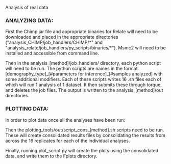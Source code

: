 Analysis of real data

### ANALYZING DATA:

First the Chimp.jar file and appropriate binaries for Relate will need to be downloaded and placed in the appropriate directories ("analysis_CHIMP/job_handlers/CHIMP/\*" and "analysis_relate/job_handlers/py_scripts/binaries/\*"). Msmc2 will need to be installed and accessible from command line. 

Then in the analysis_[method]/job_handlers/ directory, each python script will need to be run. The python scripts are names in the format [demography_type]\_[#parameters for inference]\_[#samples analyzed] with some additional modifiers. Each of these scripts writes 16 .sh files each of which will run 1 analysis of 1 dataset. It then submits these through torque, and deletes the job files. The output is written to the analysis_[method]/out directories.


### PLOTTING DATA:

In order to plot data once all the analyses have been run:

Then the plotting_tools/out/script_cons_[method].sh scripts need to be run. These will create consolidated results files by consolidating the results from across the 16 replicates for each of the individual analyses.

Finally, running plot_script.py will create the plots using the consolidated data, and write them to the Fplots directory. 





